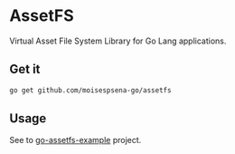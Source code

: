# AssetFS

Virtual Asset File System Library for Go Lang applications. 

## Get it

```bash
go get github.com/moisespsena-go/assetfs
```

## Usage

See to [go-assetfs-example](https://github.com/moisespsena-go/assetfs-example) project.